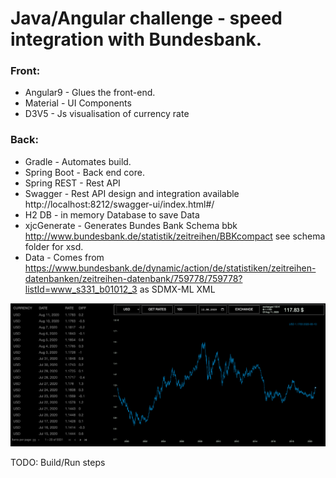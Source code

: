 # Java/Angular challenge - speed integration with Bundesbank.

### Front:
* Angular9 - Glues the front-end.
* Material - UI Components
* D3V5 - Js visualisation of currency rate


### Back:
* Gradle - Automates build.
* Spring Boot - Back end core. 
* Spring REST - Rest API
* Swagger - Rest API design and integration available http://localhost:8212/swagger-ui/index.html#/
* H2 DB - in memory Database to save Data
* xjcGenerate - Generates Bundes Bank Schema bbk http://www.bundesbank.de/statistik/zeitreihen/BBKcompact see schema folder for xsd.
* Data - Comes from https://www.bundesbank.de/dynamic/action/de/statistiken/zeitreihen-datenbanken/zeitreihen-datenbank/759778/759778?listId=www_s331_b01012_3 as SDMX-ML XML

![](exchnage_design.png)

TODO: Build/Run steps
